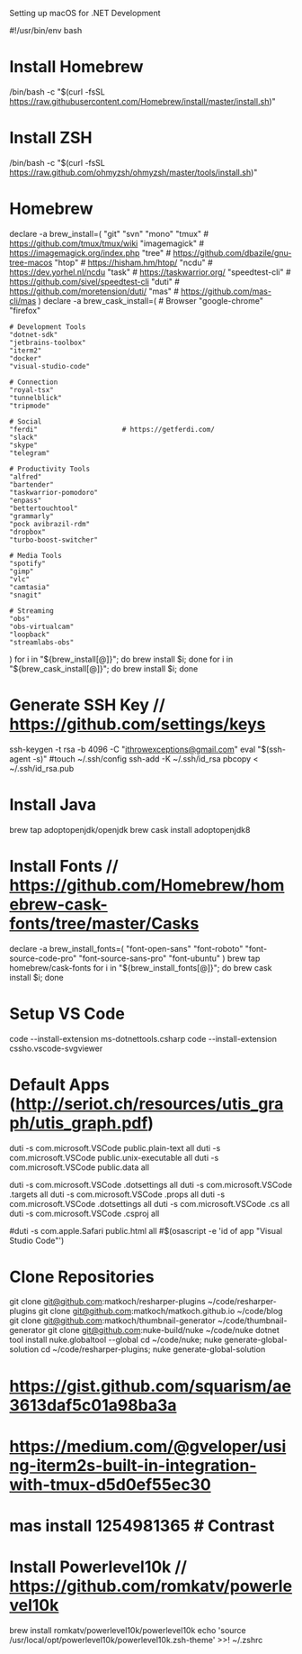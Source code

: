 Setting up macOS for .NET Development


#!/usr/bin/env bash

# Install Homebrew
/bin/bash -c "$(curl -fsSL https://raw.githubusercontent.com/Homebrew/install/master/install.sh)"

# Install ZSH
/bin/bash -c "$(curl -fsSL https://raw.github.com/ohmyzsh/ohmyzsh/master/tools/install.sh)"

# Homebrew
declare -a brew_install=(
    "git"
    "svn"
    "mono"
    "tmux"              # https://github.com/tmux/tmux/wiki
    "imagemagick"       # https://imagemagick.org/index.php
    "tree"              # https://github.com/dbazile/gnu-tree-macos
    "htop"              # https://hisham.hm/htop/
    "ncdu"              # https://dev.yorhel.nl/ncdu
    "task"              # https://taskwarrior.org/
    "speedtest-cli"     # https://github.com/sivel/speedtest-cli
    "duti"              # https://github.com/moretension/duti/
    "mas"               # https://github.com/mas-cli/mas
)
declare -a brew_cask_install=(
    # Browser
    "google-chrome"
    "firefox"

    # Development Tools
    "dotnet-sdk"
    "jetbrains-toolbox"
    "iterm2"
    "docker"
    "visual-studio-code"

    # Connection
    "royal-tsx"
    "tunnelblick"
    "tripmode"

    # Social
    "ferdi"                     # https://getferdi.com/
    "slack"
    "skype"
    "telegram"

    # Productivity Tools
    "alfred"
    "bartender"
    "taskwarrior-pomodoro"
    "enpass"
    "bettertouchtool"
    "grammarly"
    "pock avibrazil-rdm"
    "dropbox"
    "turbo-boost-switcher"

    # Media Tools
    "spotify"
    "gimp"
    "vlc"
    "camtasia"
    "snagit"

    # Streaming
    "obs"
    "obs-virtualcam"
    "loopback"
    "streamlabs-obs"
)
for i in "${brew_install[@]}"; do brew install $i; done
for i in "${brew_cask_install[@]}"; do brew install $i; done

# Generate SSH Key // https://github.com/settings/keys
ssh-keygen -t rsa -b 4096 -C "ithrowexceptions@gmail.com"
eval "$(ssh-agent -s)"
#touch ~/.ssh/config
ssh-add -K ~/.ssh/id_rsa
pbcopy < ~/.ssh/id_rsa.pub

# Install Java
brew tap adoptopenjdk/openjdk
brew cask install adoptopenjdk8

# Install Fonts // https://github.com/Homebrew/homebrew-cask-fonts/tree/master/Casks
declare -a brew_install_fonts=(
    "font-open-sans"
    "font-roboto"
    "font-source-code-pro"
    "font-source-sans-pro"
    "font-ubuntu"
)
brew tap homebrew/cask-fonts
for i in "${brew_install_fonts[@]}"; do brew cask install $i; done

# Setup VS Code
code --install-extension ms-dotnettools.csharp
code --install-extension cssho.vscode-svgviewer

# Default Apps (http://seriot.ch/resources/utis_graph/utis_graph.pdf)
duti -s com.microsoft.VSCode public.plain-text all
duti -s com.microsoft.VSCode public.unix-executable all
duti -s com.microsoft.VSCode public.data all

duti -s com.microsoft.VSCode .dotsettings all
duti -s com.microsoft.VSCode .targets all
duti -s com.microsoft.VSCode .props all
duti -s com.microsoft.VSCode .dotsettings all
duti -s com.microsoft.VSCode .cs all
duti -s com.microsoft.VSCode .csproj all

#duti -s com.apple.Safari public.html all
#$(osascript -e 'id of app "Visual Studio Code"')

# Clone Repositories
git clone git@github.com:matkoch/resharper-plugins ~/code/resharper-plugins
git clone git@github.com:matkoch/matkoch.github.io ~/code/blog
git clone git@github.com:matkoch/thumbnail-generator ~/code/thumbnail-generator
git clone git@github.com:nuke-build/nuke ~/code/nuke
dotnet tool install nuke.globaltool --global
cd ~/code/nuke;              nuke generate-global-solution
cd ~/code/resharper-plugins; nuke generate-global-solution



# https://gist.github.com/squarism/ae3613daf5c01a98ba3a
# https://medium.com/@gveloper/using-iterm2s-built-in-integration-with-tmux-d5d0ef55ec30
# mas install 1254981365 # Contrast

# Install Powerlevel10k // https://github.com/romkatv/powerlevel10k
brew install romkatv/powerlevel10k/powerlevel10k
echo 'source /usr/local/opt/powerlevel10k/powerlevel10k.zsh-theme' >>! ~/.zshrc



